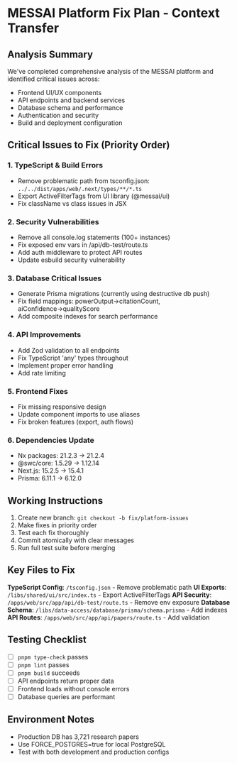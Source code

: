 # MESSAI Platform Fix Plan - Context Transfer

## Analysis Summary

We've completed comprehensive analysis of the MESSAI platform and identified
critical issues across:

- Frontend UI/UX components
- API endpoints and backend services
- Database schema and performance
- Authentication and security
- Build and deployment configuration

## Critical Issues to Fix (Priority Order)

### 1. TypeScript & Build Errors

- Remove problematic path from tsconfig.json:
  `../../dist/apps/web/.next/types/**/*.ts`
- Export ActiveFilterTags from UI library (@messai/ui)
- Fix className vs class issues in JSX

### 2. Security Vulnerabilities

- Remove all console.log statements (100+ instances)
- Fix exposed env vars in /api/db-test/route.ts
- Add auth middleware to protect API routes
- Update esbuild security vulnerability

### 3. Database Critical Issues

- Generate Prisma migrations (currently using destructive db push)
- Fix field mappings: powerOutput→citationCount, aiConfidence→qualityScore
- Add composite indexes for search performance

### 4. API Improvements

- Add Zod validation to all endpoints
- Fix TypeScript 'any' types throughout
- Implement proper error handling
- Add rate limiting

### 5. Frontend Fixes

- Fix missing responsive design
- Update component imports to use aliases
- Fix broken features (export, auth flows)

### 6. Dependencies Update

- Nx packages: 21.2.3 → 21.2.4
- @swc/core: 1.5.29 → 1.12.14
- Next.js: 15.2.5 → 15.4.1
- Prisma: 6.11.1 → 6.12.0

## Working Instructions

1. Create new branch: `git checkout -b fix/platform-issues`
2. Make fixes in priority order
3. Test each fix thoroughly
4. Commit atomically with clear messages
5. Run full test suite before merging

## Key Files to Fix

**TypeScript Config**: `/tsconfig.json` - Remove problematic path **UI
Exports**: `/libs/shared/ui/src/index.ts` - Export ActiveFilterTags **API
Security**: `/apps/web/src/app/api/db-test/route.ts` - Remove env exposure
**Database Schema**: `/libs/data-access/database/prisma/schema.prisma` - Add
indexes **API Routes**: `/apps/web/src/app/api/papers/route.ts` - Add validation

## Testing Checklist

- [ ] `pnpm type-check` passes
- [ ] `pnpm lint` passes
- [ ] `pnpm build` succeeds
- [ ] API endpoints return proper data
- [ ] Frontend loads without console errors
- [ ] Database queries are performant

## Environment Notes

- Production DB has 3,721 research papers
- Use FORCE_POSTGRES=true for local PostgreSQL
- Test with both development and production configs

